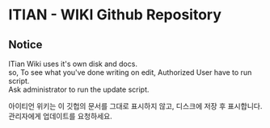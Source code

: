 # ITIAN - WIKI Github Repository


## Notice
ITian Wiki uses it's own disk and docs.  
so, To see what you've done writing on edit, Authorized User have to run script.  
Ask administrator to run the update script.  

아이티언 위키는 이 깃헙의 문서를 그대로 표시하지 않고, 디스크에 저장 후 표시합니다.  
관리자에게 업데이트를 요청하세요.  
